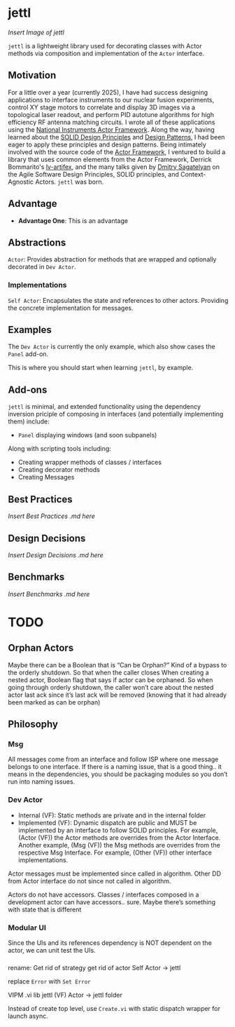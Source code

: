 # jettl

*Insert Image of jettl*

`jettl` is a lightweight library used for decorating classes with Actor methods via composition and implementation of the `Actor` interface.

## Motivation

For a little over a year (currently 2025), I have had success designing applications to interface instruments to our nuclear fusion experiments, control XY stage motors to correlate and display 3D images via a topological laser readout, and perform PID autotune algorithms for high efficiency RF antenna matching circuits. I wrote all of these applications using the [National Instruments Actor Framework](https://education.ni.com/badges/resources/984/actor-framework). Along the way, having learned about the [SOLID Design Principles](https://en.wikipedia.org/wiki/SOLID) and [Design Patterns](https://en.wikipedia.org/wiki/Software_design_pattern), I had been eager to apply these principles and design patterns. Being intimately involved with the source code of the [Actor Framework](https://education.ni.com/badges/resources/984/actor-framework), I ventured to build a library that uses common elements from the Actor Framework, Derrick Bommarito's [lv-artifex](https://github.com/illuminated-g/lv-artifex), and the many talks given by [Dmitry Sagatelyan](https://forums.ni.com/t5/LabVIEW-Champions-Directory/LabVIEW-Champion-Dmitry-Sagatelyan/ta-p/3536802) on the Agile Software Design Principles, SOLID principles, and Context-Agnostic Actors. `jettl` was born.

## Advantage

- **Advantage One**: This is an advantage

## Abstractions

`Actor`: Provides abstraction for methods that are wrapped and optionally decorated in `Dev Actor`. 

### Implementations

`Self Actor`: Encapsulates the state and references to other actors. Providing the concrete implementation for messages.

## Examples

The `Dev Actor` is currently the only example, which also show cases the `Panel` add-on.

This is where you should start when learning `jettl`, by example.

## Add-ons

`jettl` is minimal, and extended functionality using the dependency inversion priciple of composing in interfaces (and potentially implementing them) include:

- `Panel` displaying windows (and soon subpanels)

Along with scripting tools including:

- Creating wrapper methods of classes / interfaces
- Creating decorator methods
- Creating Messages

## Best Practices

*Insert Best Practices .md here*

## Design Decisions

*Insert Design Decisions .md here*

## Benchmarks

*Insert Benchmarks .md here*

# TODO

## Orphan Actors

Maybe there can be a Boolean that is “Can be Orphan?” Kind of a bypass to the orderly shutdown.
So that when the caller closes
When creating a nested actor, Boolean flag that says if actor can be orphaned.
So when going through orderly shutdown, the caller won’t care about the nested actor last ack since it’s last ack will be removed (knowing that it had already been marked as can be orphan)

## Philosophy

### Msg
All messages come from an interface and follow ISP where one message belongs to one interface. If there is a naming issue, that is a good thing.. it means in the dependencies, you should be packaging modules so you don’t run into naming issues.

### Dev Actor
- Internal (VF): Static methods are private and in the internal folder
- Implemented (VF): Dynamic dispatch are public and MUST be implemented by an interface to follow SOLID principles. For example, (Actor (VF)) the Actor methods are overrides from the Actor Interface. Another example, (Msg (VF)) the Msg methods are overrides from the respective Msg Interface. For example, (Other (VF)) other interface implementations.

Actor messages must be implemented since called in algorithm.
Other DD from Actor interface do not since not called in algorithm.

Actors do not have accessors.
Classes / interfaces composed in a development actor can have accessors.. sure. Maybe there’s something with state that is different

### Modular UI
Since the UIs and its references dependency is NOT dependent on the actor, we can unit test the UIs.

###

rename:
Get rid of strategy
get rid of actor
Self Actor -> jettl

replace `Error` with `Set Error`


VIPM .vi lib
jettl (VF)
Actor -> jettl folder

Instead of create top level, use `Create.vi` with static dispatch wrapper for launch async.
